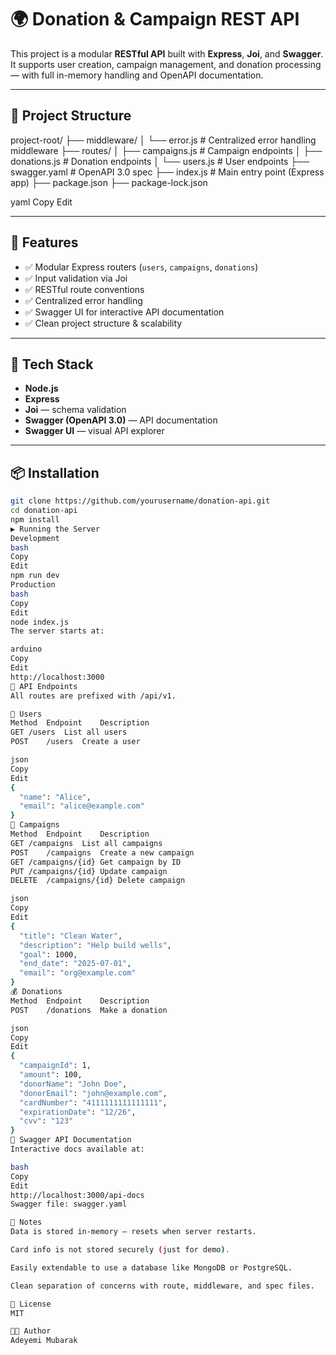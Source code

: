 # 🌍 Donation & Campaign REST API

This project is a modular **RESTful API** built with **Express**, **Joi**, and **Swagger**. It supports user creation, campaign management, and donation processing — with full in-memory handling and OpenAPI documentation.

---

## 📁 Project Structure

project-root/
├── middleware/
│ └── error.js # Centralized error handling middleware
├── routes/
│ ├── campaigns.js # Campaign endpoints
│ ├── donations.js # Donation endpoints
│ └── users.js # User endpoints
├── swagger.yaml # OpenAPI 3.0 spec
├── index.js # Main entry point (Express app)
├── package.json
├── package-lock.json

yaml
Copy
Edit

---

## 🚀 Features

- ✅ Modular Express routers (`users`, `campaigns`, `donations`)
- ✅ Input validation via Joi
- ✅ RESTful route conventions
- ✅ Centralized error handling
- ✅ Swagger UI for interactive API documentation
- ✅ Clean project structure & scalability

---

## 🔧 Tech Stack

- **Node.js**
- **Express**
- **Joi** — schema validation
- **Swagger (OpenAPI 3.0)** — API documentation
- **Swagger UI** — visual API explorer

---

## 📦 Installation

```bash
git clone https://github.com/yourusername/donation-api.git
cd donation-api
npm install
▶️ Running the Server
Development
bash
Copy
Edit
npm run dev
Production
bash
Copy
Edit
node index.js
The server starts at:

arduino
Copy
Edit
http://localhost:3000
📮 API Endpoints
All routes are prefixed with /api/v1.

👤 Users
Method	Endpoint	Description
GET	/users	List all users
POST	/users	Create a user

json
Copy
Edit
{
  "name": "Alice",
  "email": "alice@example.com"
}
📢 Campaigns
Method	Endpoint	Description
GET	/campaigns	List all campaigns
POST	/campaigns	Create a new campaign
GET	/campaigns/{id}	Get campaign by ID
PUT	/campaigns/{id}	Update campaign
DELETE	/campaigns/{id}	Delete campaign

json
Copy
Edit
{
  "title": "Clean Water",
  "description": "Help build wells",
  "goal": 1000,
  "end_date": "2025-07-01",
  "email": "org@example.com"
}
💰 Donations
Method	Endpoint	Description
POST	/donations	Make a donation

json
Copy
Edit
{
  "campaignId": 1,
  "amount": 100,
  "donorName": "John Doe",
  "donorEmail": "john@example.com",
  "cardNumber": "4111111111111111",
  "expirationDate": "12/26",
  "cvv": "123"
}
🧪 Swagger API Documentation
Interactive docs available at:

bash
Copy
Edit
http://localhost:3000/api-docs
Swagger file: swagger.yaml

🧹 Notes
Data is stored in-memory — resets when server restarts.

Card info is not stored securely (just for demo).

Easily extendable to use a database like MongoDB or PostgreSQL.

Clean separation of concerns with route, middleware, and spec files.

📄 License
MIT

👨‍💻 Author
Adeyemi Mubarak